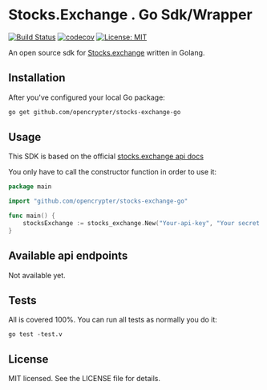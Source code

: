 # Stocks.Exchange . Go Sdk/Wrapper
[![Build Status](https://travis-ci.org/opencrypter/stocks-exchange-go.svg?branch=master)](https://travis-ci.org/opencrypter/stocks-exchange-go)
[![codecov](https://codecov.io/gh/opencrypter/stocks-exchange-go/branch/master/graph/badge.svg)](https://codecov.io/gh/opencrypter/stocks-exchange-go)
[![License: MIT](https://img.shields.io/badge/License-MIT-yellow.svg)](https://opensource.org/licenses/MIT)

An open source sdk for [Stocks.exchange](https://www.stocks.exchange/ge) written in Golang.

## Installation
After you've configured your local Go package:
```bash
go get github.com/opencrypter/stocks-exchange-go
```

## Usage
This SDK is based on the official [stocks.exchange api docs](http://help.stocks.exchange/api-integration)

You only have to call the constructor function in order to use it:

```go
package main

import "github.com/opencrypter/stocks-exchange-go"

func main() {
    stocksExchange := stocks_exchange.New("Your-api-key", "Your secret api-key")
}
```

## Available api endpoints
Not available yet.

## Tests
All is covered 100%. You can run all tests as normally you do it:
```
go test -test.v
```

## License
MIT licensed. See the LICENSE file for details.
